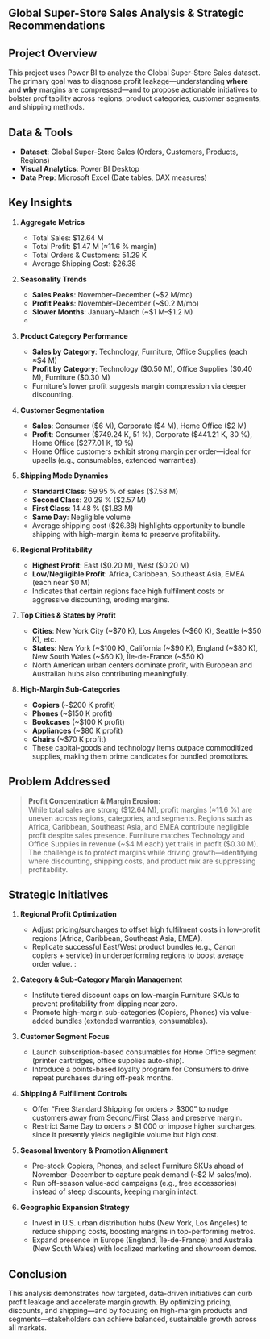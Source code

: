 ## Global Super-Store Sales Analysis & Strategic Recommendations

## Project Overview
This project uses Power BI to analyze the Global Super-Store Sales dataset. The primary goal was to diagnose profit leakage—understanding **where** and **why** margins are compressed—and to propose actionable initiatives to bolster profitability across regions, product categories, customer segments, and shipping methods.

## Data & Tools
- **Dataset**: Global Super-Store Sales (Orders, Customers, Products, Regions)  
- **Visual Analytics**: Power BI Desktop  
- **Data Prep**: Microsoft Excel (Date tables, DAX measures)

## Key Insights
1. **Aggregate Metrics**  
   - Total Sales: \$12.64 M  
   - Total Profit: \$1.47 M (≈11.6 % margin)  
   - Total Orders & Customers: 51.29 K  
   - Average Shipping Cost: \$26.38

2. **Seasonality Trends**  
   - **Sales Peaks**: November–December (~\$2 M/mo)  
   - **Profit Peaks**: November–December (~\$0.2 M/mo)  
   - **Slower Months**: January–March (~\$1 M–\$1.2 M)
   - 
3. **Product Category Performance**  
   - **Sales by Category**: Technology, Furniture, Office Supplies (each ≈\$4 M)  
   - **Profit by Category**: Technology (\$0.50 M), Office Supplies (\$0.40 M), Furniture (\$0.30 M)  
   - Furniture’s lower profit suggests margin compression via deeper discounting. 

4. **Customer Segmentation**  
   - **Sales**: Consumer (\$6 M), Corporate (\$4 M), Home Office (\$2 M)  
   - **Profit**: Consumer (\$749.24 K, 51 %), Corporate (\$441.21 K, 30 %), Home Office (\$277.01 K, 19 %)  
   - Home Office customers exhibit strong margin per order—ideal for upsells (e.g., consumables, extended warranties). 

5. **Shipping Mode Dynamics**  
   - **Standard Class**: 59.95 % of sales (\$7.58 M)  
   - **Second Class**: 20.29 % (\$2.57 M)  
   - **First Class**: 14.48 % (\$1.83 M)  
   - **Same Day**: Negligible volume  
   - Average shipping cost (\$26.38) highlights opportunity to bundle shipping with high-margin items to preserve profitability.

6. **Regional Profitability**  
   - **Highest Profit**: East (\$0.20 M), West (\$0.20 M)  
   - **Low/Negligible Profit**: Africa, Caribbean, Southeast Asia, EMEA (each near \$0 M)  
   - Indicates that certain regions face high fulfilment costs or aggressive discounting, eroding margins. 

7. **Top Cities & States by Profit**  
   - **Cities**: New York City (~\$70 K), Los Angeles (~\$60 K), Seattle (~\$50 K), etc.  
   - **States**: New York (~\$100 K), California (~\$90 K), England (~\$80 K), New South Wales (~\$60 K), Île-de-France (~\$50 K)  
   - North American urban centers dominate profit, with European and Australian hubs also contributing meaningfully.

8. **High-Margin Sub-Categories**  
   - **Copiers** (~\$200 K profit)  
   - **Phones** (~\$150 K profit)  
   - **Bookcases** (~\$100 K profit)  
   - **Appliances** (~\$80 K profit)  
   - **Chairs** (~\$70 K profit)  
   - These capital-goods and technology items outpace commoditized supplies, making them prime candidates for bundled promotions.

## Problem Addressed
> **Profit Concentration & Margin Erosion:**  
> While total sales are strong (\$12.64 M), profit margins (≈11.6 %) are uneven across regions, categories, and segments. Regions such as Africa, Caribbean, Southeast Asia, and EMEA contribute negligible profit despite sales presence. Furniture matches Technology and Office Supplies in revenue (~\$4 M each) yet trails in profit (\$0.30 M). The challenge is to protect margins while driving growth—identifying where discounting, shipping costs, and product mix are suppressing profitability. 

## Strategic Initiatives
1. **Regional Profit Optimization**  
   - Adjust pricing/surcharges to offset high fulfilment costs in low-profit regions (Africa, Caribbean, Southeast Asia, EMEA).  
   - Replicate successful East/West product bundles (e.g., Canon copiers + service) in underperforming regions to boost average order value. :

2. **Category & Sub-Category Margin Management**  
   - Institute tiered discount caps on low-margin Furniture SKUs to prevent profitability from dipping near zero.  
   - Promote high-margin sub-categories (Copiers, Phones) via value-added bundles (extended warranties, consumables).

3. **Customer Segment Focus**  
   - Launch subscription-based consumables for Home Office segment (printer cartridges, office supplies auto-ship).  
   - Introduce a points-based loyalty program for Consumers to drive repeat purchases during off-peak months.

4. **Shipping & Fulfillment Controls**  
   - Offer “Free Standard Shipping for orders > \$300” to nudge customers away from Second/First Class and preserve margin.  
   - Restrict Same Day to orders > \$1 000 or impose higher surcharges, since it presently yields negligible volume but high cost. 

5. **Seasonal Inventory & Promotion Alignment**  
   - Pre-stock Copiers, Phones, and select Furniture SKUs ahead of November–December to capture peak demand (~\$2 M sales/mo).  
   - Run off-season value-add campaigns (e.g., free accessories) instead of steep discounts, keeping margin intact. 

6. **Geographic Expansion Strategy**  
   - Invest in U.S. urban distribution hubs (New York, Los Angeles) to reduce shipping costs, boosting margins in top-performing metros.  
   - Expand presence in Europe (England, Île-de-France) and Australia (New South Wales) with localized marketing and showroom demos. 

## Conclusion
This analysis demonstrates how targeted, data-driven initiatives can curb profit leakage and accelerate margin growth. By optimizing pricing, discounts, and shipping—and by focusing on high-margin products and segments—stakeholders can achieve balanced, sustainable growth across all markets.
